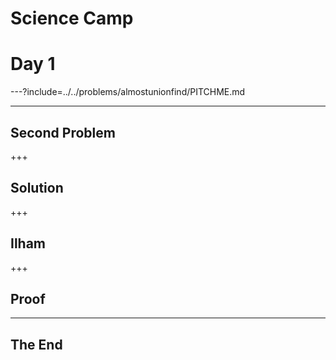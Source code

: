 # Science Camp 
# Day 1

---?include=../../problems/almostunionfind/PITCHME.md


---

## Second Problem

+++ 

## Solution

+++ 

## Ilham

+++ 

## Proof

--- 

## The End
